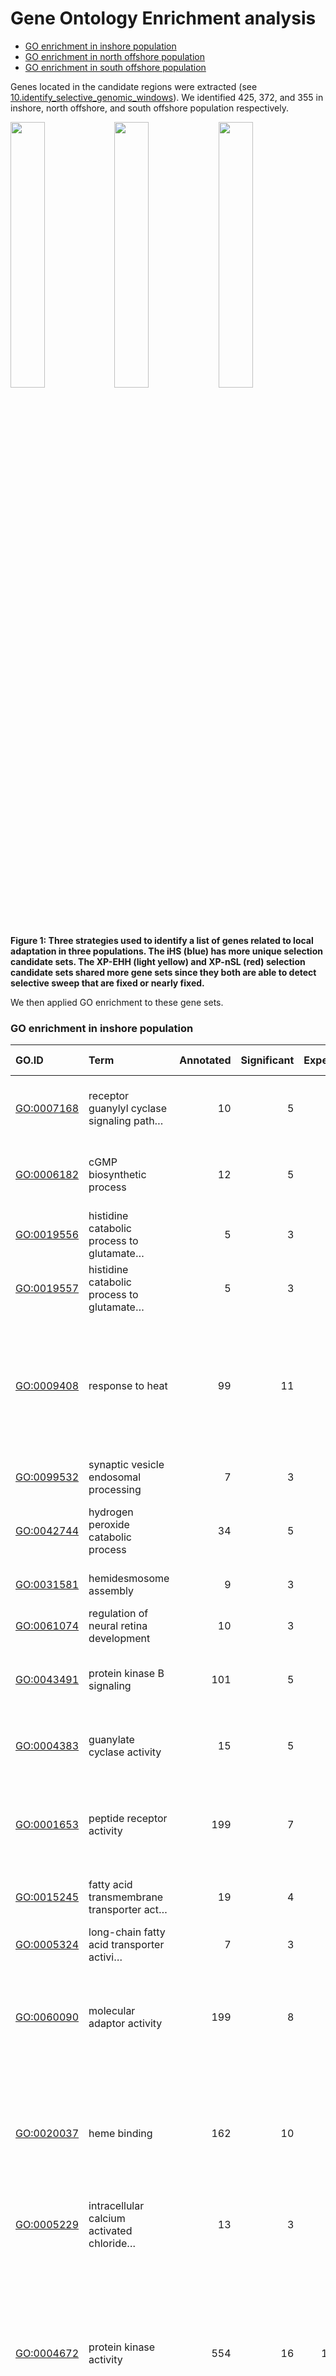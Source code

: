 Gene Ontology Enrichment analysis
================

-   [GO enrichment in inshore
    population](#go-enrichment-in-inshore-population)
-   [GO enrichment in north offshore
    population](#go-enrichment-in-north-offshore-population)
-   [GO enrichment in south offshore
    population](#go-enrichment-in-south-offshore-population)

Genes located in the candidate regions were extracted (see
[10.identify\_selective\_genomic\_windows](10.identify_selective_genomic_windows.md)).
We identified 425, 372, and 355 in inshore, north offshore, and south
offshore population respectively.

<img src="figures/venndiagram_inshore.png" width="33%" /><img src="figures/venndiagram_northoffshore.png" width="33%" /><img src="figures/venndiagram_southoffshore.png" width="33%" />

**Figure 1: Three strategies used to identify a list of genes related to
local adaptation in three populations. The iHS (blue) has more unique
selection candidate sets. The XP-EHH (light yellow) and XP-nSL (red)
selection candidate sets shared more gene sets since they both are able
to detect selective sweep that are fixed or nearly fixed.**

We then applied GO enrichment to these gene sets.

### GO enrichment in inshore population

| GO.ID        | Term                                      | Annotated | Significant | Expected | Rank in WeightFisher |  classic | WeightFisher | ontology | uniprot\_id                                                                                                                    |
|:-------------|:------------------------------------------|----------:|------------:|---------:|---------------------:|---------:|-------------:|:---------|:-------------------------------------------------------------------------------------------------------------------------------|
| <GO:0007168> | receptor guanylyl cyclase signaling path… |        10 |           5 |     0.19 |                    1 | 6.00e-07 |     6.00e-07 | BP       | P16065; Q6VVW5; P18293; Q7JQ32; P16065                                                                                         |
| <GO:0006182> | cGMP biosynthetic process                 |        12 |           5 |     0.23 |                    2 | 1.90e-06 |     1.90e-06 | BP       | P16065; Q6VVW5; P18293; Q7JQ32; P16065                                                                                         |
| <GO:0019556> | histidine catabolic process to glutamate… |         5 |           3 |     0.10 |                    3 | 7.10e-05 |     7.10e-05 | BP       | Q8VC12; A7YWP4; A7YWP4                                                                                                         |
| <GO:0019557> | histidine catabolic process to glutamate… |         5 |           3 |     0.10 |                    4 | 7.10e-05 |     7.10e-05 | BP       | Q8VC12; A7YWP4; A7YWP4                                                                                                         |
| <GO:0009408> | response to heat                          |        99 |          11 |     1.93 |                    5 | 8.90e-05 |     8.90e-05 | BP       | Q9JHH6; Q5NVI9; Q5XXA6; Q5XXA6; Q5TJE1; Q6RI86; Q7Z020; P06582; P06582; P06582; P06582                                         |
| <GO:0099532> | synaptic vesicle endosomal processing     |         7 |           3 |     0.14 |                    6 | 2.40e-04 |     2.40e-04 | BP       | Q9Z0R4; Q9Z0R6; Q9JKK1                                                                                                         |
| <GO:0042744> | hydrogen peroxide catabolic process       |        34 |           5 |     0.66 |                    7 | 4.70e-04 |     4.70e-04 | BP       | Q3UQ28; A4IGL7; Q9VEG6; Q92626; A4IGL7                                                                                         |
| <GO:0031581> | hemidesmosome assembly                    |         9 |           3 |     0.18 |                    8 | 5.60e-04 |     5.60e-04 | BP       | A6QPB3; A6QPB3; Q07563                                                                                                         |
| <GO:0061074> | regulation of neural retina development   |        10 |           3 |     0.19 |                    9 | 7.90e-04 |     7.90e-04 | BP       | Q566X8; Q566X8; Q566X8                                                                                                         |
| <GO:0043491> | protein kinase B signaling                |       101 |           5 |     1.97 |                   10 | 1.07e-03 |     1.07e-03 | BP       | Q9Z0R4; P07949; P17431; A2AKX3; P32114                                                                                         |
| <GO:0004383> | guanylate cyclase activity                |        15 |           5 |     0.29 |                    1 | 6.50e-06 |     6.50e-06 | MF       | P16065; Q6VVW5; P18293; Q7JQ32; P16065                                                                                         |
| <GO:0001653> | peptide receptor activity                 |       199 |           7 |     3.83 |                    2 | 2.80e-05 |     2.80e-05 | MF       | Q924H0; P16065; Q6VVW5; P18293; Q7JQ32; P16065; O08726                                                                         |
| <GO:0015245> | fatty acid transmembrane transporter act… |        19 |           4 |     0.37 |                    3 | 1.30e-04 |     1.30e-04 | MF       | Q54RB9; Q4R3Y4; Q4R3Y4; Q60714                                                                                                 |
| <GO:0005324> | long-chain fatty acid transporter activi… |         7 |           3 |     0.13 |                    4 | 2.30e-04 |     2.30e-04 | MF       | Q4R3Y4; Q4R3Y4; Q60714                                                                                                         |
| <GO:0060090> | molecular adaptor activity                |       199 |           8 |     3.83 |                    5 | 1.08e-03 |     1.08e-03 | MF       | Q9Z0R4; Q9Z0R6; Q9ESK9; Q9EQJ9; Q9JKK1; Q9WV92; P13942; B1H120                                                                 |
| <GO:0020037> | heme binding                              |       162 |          10 |     3.12 |                    6 | 1.16e-03 |     1.16e-03 | MF       | Q3UQ28; Q4G0S4; Q66LN0; O73853; C8YR32; P51687; A4IGL7; Q9VEG6; Q92626; A4IGL7                                                 |
| <GO:0005229> | intracellular calcium activated chloride… |        13 |           3 |     0.25 |                    7 | 1.75e-03 |     1.75e-03 | MF       | Q75V66; Q5XXA6; Q5XXA6                                                                                                         |
| <GO:0004672> | protein kinase activity                   |       554 |          16 |    10.67 |                    8 | 2.11e-03 |     2.11e-03 | MF       | A8WIP6; Q5ZJH6; Q55A09; Q9VBW3; P07949; Q25197; Q5ZJH6; P16065; Q6VVW5; P18293; P16065; P97793; Q8IWQ3; O73792; P43450; Q13873 |
| <GO:0047676> | arachidonate-CoA ligase activity          |        14 |           3 |     0.27 |                    9 | 2.20e-03 |     2.20e-03 | MF       | Q4R3Y4; Q4R3Y4; Q60714                                                                                                         |
| <GO:0000981> | DNA-binding transcription factor activit… |       414 |          16 |     7.98 |                   10 | 3.42e-03 |     3.42e-03 | MF       | Q02360; Q804Q5; Q90416; P42587; Q9IAK8; Q07120; P55878; Q32PP9; Q8R316; P32114; Q566X8; Q566X8; Q566X8; Q99697; Q9BZE3; Q98879 |
| <GO:0030056> | hemidesmosome                             |         9 |           3 |     0.18 |                    1 | 5.80e-04 |     5.80e-04 | CC       | A6QPB3; A6QPB3; Q07563                                                                                                         |
| <GO:0030124> | AP-4 adaptor complex                      |         5 |           2 |     0.10 |                    2 | 3.71e-03 |     3.71e-03 | CC       | Q9Y6B7; O82201                                                                                                                 |
| <GO:0005635> | nuclear envelope                          |       299 |           9 |     5.89 |                    3 | 6.00e-03 |     6.00e-03 | CC       | Q9Z0R4; Q6IQ20; Q6ZQH8; Q6V0K7; Q8WWZ8; Q29RU2; Q29RU2; Q07817; Q9ESK9                                                         |
| <GO:0033061> | DNA recombinase mediator complex          |         7 |           2 |     0.14 |                    4 | 7.60e-03 |     7.60e-03 | CC       | O15315; Q86XK3                                                                                                                 |

<img src="11.GO_enrichment_files/figure-gfm/unnamed-chunk-2-1.png" width="672" />

### GO enrichment in north offshore population

| GO.ID        | Term                                      | Annotated | Significant | Expected | Rank in WeightFisher |  classic | WeightFisher | ontology | uniprot\_id                                                                                                                                                                                                                            |
|:-------------|:------------------------------------------|----------:|------------:|---------:|---------------------:|---------:|-------------:|:---------|:---------------------------------------------------------------------------------------------------------------------------------------------------------------------------------------------------------------------------------------|
| <GO:0045542> | positive regulation of cholesterol biosy… |         6 |           4 |     0.10 |                    1 | 1.30e-06 |     1.30e-06 | BP       | Q7SIF8; Q6PBT8; Q7SIF8; P20002                                                                                                                                                                                                         |
| <GO:0060681> | branch elongation involved in ureteric b… |         7 |           4 |     0.12 |                    2 | 3.00e-06 |     3.00e-06 | BP       | Q7SIF8; Q6PBT8; Q7SIF8; P20002                                                                                                                                                                                                         |
| <GO:0050999> | regulation of nitric-oxide synthase acti… |        19 |           6 |     0.33 |                    3 | 4.90e-05 |     4.90e-05 | BP       | P20693; P20693; P16599; P34972; Q9QZN9; P34972                                                                                                                                                                                         |
| <GO:0045759> | negative regulation of action potential   |         5 |           3 |     0.09 |                    4 | 5.10e-05 |     5.10e-05 | BP       | P34972; Q9QZN9; P34972                                                                                                                                                                                                                 |
| <GO:0032229> | negative regulation of synaptic transmis… |         7 |           3 |     0.12 |                    5 | 1.70e-04 |     1.70e-04 | BP       | P34972; Q9QZN9; P34972                                                                                                                                                                                                                 |
| <GO:0032769> | negative regulation of monooxygenase act… |         7 |           3 |     0.12 |                    6 | 1.70e-04 |     1.70e-04 | BP       | P34972; Q9QZN9; P34972                                                                                                                                                                                                                 |
| <GO:0001975> | response to amphetamine                   |        19 |           4 |     0.33 |                    7 | 2.80e-04 |     2.80e-04 | BP       | P11617; P34972; Q9QZN9; P34972                                                                                                                                                                                                         |
| <GO:0055072> | iron ion homeostasis                      |        65 |           8 |     1.13 |                    8 | 4.00e-04 |     4.00e-04 | BP       | Q7T292; P42577; P42577; P21399; P08582; O93429; O97490; A0A0G2KQY6                                                                                                                                                                     |
| <GO:0009750> | response to fructose                      |         9 |           3 |     0.16 |                    9 | 4.00e-04 |     4.00e-04 | BP       | Q8CIW6; Q02974; Q9R1S4                                                                                                                                                                                                                 |
| <GO:0033004> | negative regulation of mast cell activat… |         9 |           3 |     0.16 |                   10 | 4.00e-04 |     4.00e-04 | BP       | P34972; Q9QZN9; P34972                                                                                                                                                                                                                 |
| <GO:0044548> | S100 protein binding                      |        13 |           4 |     0.23 |                    1 | 5.90e-05 |     5.90e-05 | MF       | Q7SIF8; Q6PBT8; Q7SIF8; P20002                                                                                                                                                                                                         |
| <GO:0042054> | histone methyltransferase activity        |        49 |           7 |     0.86 |                    2 | 3.40e-04 |     3.40e-04 | MF       | Q5ZML9; Q3UZD5; A6QPM3; P0C6Y7; Q9NQX0; Q9NQX0; Q071E0                                                                                                                                                                                 |
| <GO:0005104> | fibroblast growth factor receptor bindin… |        21 |           4 |     0.37 |                    3 | 4.40e-04 |     4.40e-04 | MF       | Q7SIF8; Q6PBT8; Q7SIF8; P20002                                                                                                                                                                                                         |
| <GO:0008083> | growth factor activity                    |        52 |           5 |     0.91 |                    4 | 2.12e-03 |     2.12e-03 | MF       | Q7SIF8; P13497; Q6PBT8; Q7SIF8; P20002                                                                                                                                                                                                 |
| <GO:0102567> | phospholipase A2 activity (consuming 1,2… |        16 |           3 |     0.28 |                    5 | 2.53e-03 |     2.53e-03 | MF       | D2X8K2; P97819; Q3TTY0                                                                                                                                                                                                                 |
| <GO:0102568> | phospholipase A2 activity consuming 1,2-… |        16 |           3 |     0.28 |                    6 | 2.53e-03 |     2.53e-03 | MF       | D2X8K2; P97819; Q3TTY0                                                                                                                                                                                                                 |
| <GO:0005381> | iron ion transmembrane transporter activ… |         5 |           2 |     0.09 |                    7 | 2.97e-03 |     2.97e-03 | MF       | Q7T292; A0A0G2KQY6                                                                                                                                                                                                                     |
| <GO:0004623> | phospholipase A2 activity                 |        17 |           3 |     0.30 |                    8 | 3.03e-03 |     3.03e-03 | MF       | D2X8K2; P97819; Q3TTY0                                                                                                                                                                                                                 |
| <GO:0031628> | opioid receptor binding                   |        37 |           4 |     0.65 |                    9 | 3.89e-03 |     3.89e-03 | MF       | Q9Y5X5; Q9EQD2; Q924H0; Q9Y5X5                                                                                                                                                                                                         |
| <GO:0004322> | ferroxidase activity                      |         6 |           2 |     0.11 |                   10 | 4.40e-03 |     4.40e-03 | MF       | P42577; P42577                                                                                                                                                                                                                         |
| <GO:0005615> | extracellular space                       |      1050 |          29 |    17.38 |                    1 | 7.80e-04 |     7.80e-04 | CC       | O60293; Q24322; A2AJ76; P24821; P21399; Q5G872; A1E295; O54990; H9JW43; P97819; Q92752; P22105; P08582; O93429; O97490; Q08731; P28648; P35444; Q61361; Q96P44; P07911; P16599; Q7SIF8; P13497; Q6PBT8; Q7SIF8; P20002; P07686; Q64191 |
| <GO:0005769> | early endosome                            |       308 |          12 |     5.10 |                    2 | 9.00e-04 |     9.00e-04 | CC       | P07949; P04274; P04274; Q8K4M5; O75581; P08582; O42574; G3V9H8; Q4PZA2; Q4PZA2; Q8BVF7; A0A0G2KQY6                                                                                                                                     |
| <GO:0031234> | extrinsic component of cytoplasmic side … |        32 |           4 |     0.53 |                    3 | 1.83e-03 |     1.83e-03 | CC       | P43404; P34972; Q9QZN9; P34972                                                                                                                                                                                                         |
| <GO:0005788> | endoplasmic reticulum lumen               |       137 |           8 |     2.27 |                    4 | 1.99e-03 |     1.99e-03 | CC       | P24821; P24367; Q5NDL2; Q60HG2; Q60HG2; P08582; Q8VEH8; Q96P44                                                                                                                                                                         |
| <GO:0009897> | external side of plasma membrane          |       120 |           8 |     1.99 |                    5 | 4.05e-03 |     4.05e-03 | CC       | P14207; Q5G872; P20693; P20693; O15439; Q4PZA2; Q4PZA2; P16599                                                                                                                                                                         |
| <GO:0042406> | extrinsic component of endoplasmic retic… |         7 |           2 |     0.12 |                    6 | 5.42e-03 |     5.42e-03 | CC       | Q60HG2; Q60HG2                                                                                                                                                                                                                         |
| <GO:0070852> | cell body fiber                           |        24 |           3 |     0.40 |                    7 | 7.01e-03 |     7.01e-03 | CC       | Q9NZJ4; Q9NZJ4; Q9NZJ4                                                                                                                                                                                                                 |
| <GO:0033093> | Weibel-Palade body                        |         9 |           2 |     0.15 |                    8 | 9.10e-03 |     9.10e-03 | CC       | Q4PZA2; Q4PZA2                                                                                                                                                                                                                         |

<img src="11.GO_enrichment_files/figure-gfm/unnamed-chunk-3-1.png" width="672" />

### GO enrichment in south offshore population

| GO.ID        | Term                                      | Annotated | Significant | Expected | Rank in WeightFisher |  classic | WeightFisher | ontology | uniprot\_id                                                                                                                                                                                                                                                                                                                                                                                                                                                                                                                                                                                                                                                                                    |
|:-------------|:------------------------------------------|----------:|------------:|---------:|---------------------:|---------:|-------------:|:---------|:-----------------------------------------------------------------------------------------------------------------------------------------------------------------------------------------------------------------------------------------------------------------------------------------------------------------------------------------------------------------------------------------------------------------------------------------------------------------------------------------------------------------------------------------------------------------------------------------------------------------------------------------------------------------------------------------------|
| <GO:0044038> | cell wall macromolecule biosynthetic pro… |        12 |           4 |     0.20 |                    1 | 4.60e-06 |     4.60e-06 | BP       | Q9SCN0; B5YFT1; Q2JJV2; Q31I42                                                                                                                                                                                                                                                                                                                                                                                                                                                                                                                                                                                                                                                                 |
| <GO:0048022> | negative regulation of melanin biosynthe… |        18 |           5 |     0.30 |                    2 | 9.20e-06 |     9.20e-06 | BP       | Q71RS6; P41221; Q6NUT3; Q6NUT3; Q3U481                                                                                                                                                                                                                                                                                                                                                                                                                                                                                                                                                                                                                                                         |
| <GO:0003279> | cardiac septum development                |        96 |           6 |     1.61 |                    3 | 3.40e-05 |     3.40e-05 | BP       | O60462; Q9UKP5; Q9UKP5; Q9UKP5; Q9UKP5; P41221                                                                                                                                                                                                                                                                                                                                                                                                                                                                                                                                                                                                                                                 |
| <GO:0071555> | cell wall organization                    |        16 |           4 |     0.27 |                    4 | 2.40e-04 |     2.40e-04 | BP       | Q9SCN0; B5YFT1; Q2JJV2; Q31I42                                                                                                                                                                                                                                                                                                                                                                                                                                                                                                                                                                                                                                                                 |
| <GO:0009273> | peptidoglycan-based cell wall biogenesis  |         8 |           3 |     0.13 |                    5 | 2.50e-04 |     2.50e-04 | BP       | B5YFT1; Q2JJV2; Q31I42                                                                                                                                                                                                                                                                                                                                                                                                                                                                                                                                                                                                                                                                         |
| <GO:0002329> | pre-B cell differentiation                |         8 |           3 |     0.13 |                    6 | 2.50e-04 |     2.50e-04 | BP       | Q8IWT6; Q4V8I7; Q8IWT6                                                                                                                                                                                                                                                                                                                                                                                                                                                                                                                                                                                                                                                                         |
| <GO:0140361> | cyclic-GMP-AMP transmembrane import acro… |         9 |           3 |     0.15 |                    7 | 3.70e-04 |     3.70e-04 | BP       | Q8IWT6; Q4V8I7; Q8IWT6                                                                                                                                                                                                                                                                                                                                                                                                                                                                                                                                                                                                                                                                         |
| <GO:0042297> | vocal learning                            |         9 |           3 |     0.15 |                    8 | 3.70e-04 |     3.70e-04 | BP       | Q9CS84; E9Q7X7; Q9P2S2                                                                                                                                                                                                                                                                                                                                                                                                                                                                                                                                                                                                                                                                         |
| <GO:0097104> | postsynaptic membrane assembly            |        11 |           3 |     0.19 |                    9 | 7.00e-04 |     7.00e-04 | BP       | Q9CS84; E9Q7X7; Q9P2S2                                                                                                                                                                                                                                                                                                                                                                                                                                                                                                                                                                                                                                                                         |
| <GO:0006811> | ion transport                             |      2219 |          39 |    37.33 |                   10 | 9.00e-04 |     9.00e-04 | BP       | H2QII6; Q8IWT6; Q4V8I7; Q8IWT6; Q14703; Q3UHD6; Q9WTN5; Q9R0A0; O73606; Q9SDQ4; Q71RS6; Q9HC58; Q96QU8; Q9CS84; O46382; Q80ZI6; Q9H3E2; P08582; O93429; O97490; O93429; P52296; Q8VEH8; O00716; Q9WUU9; Q8IUH5; E9PTT0; Q6AZN8; Q9JJ09; Q9JJ09; P27080; P54145; O00327; P35790; B9EJ86; Q6NUT3; Q6NUT3; Q3U481; Q9VCA2                                                                                                                                                                                                                                                                                                                                                                         |
| <GO:0008273> | calcium, potassium:sodium antiporter act… |        10 |           4 |     0.17 |                    1 | 1.50e-05 |     1.50e-05 | MF       | Q71RS6; Q9HC58; Q49SH1; Q49SH1                                                                                                                                                                                                                                                                                                                                                                                                                                                                                                                                                                                                                                                                 |
| <GO:0016881> | acid-amino acid ligase activity           |        27 |           5 |     0.46 |                    2 | 7.80e-05 |     7.80e-05 | MF       | P48506; B5YFT1; Q2JJV2; Q31I42; Q9HAB8                                                                                                                                                                                                                                                                                                                                                                                                                                                                                                                                                                                                                                                         |
| <GO:0015293> | symporter activity                        |       136 |           9 |     2.30 |                    3 | 1.50e-04 |     1.50e-04 | MF       | Q71RS6; Q9HC58; Q49SH1; Q49SH1; Q9JJ09; Q9JJ09; Q6NUT3; Q6NUT3; Q3U481                                                                                                                                                                                                                                                                                                                                                                                                                                                                                                                                                                                                                         |
| <GO:0140360> | cyclic-GMP-AMP transmembrane transporter… |         7 |           3 |     0.12 |                    4 | 1.60e-04 |     1.60e-04 | MF       | Q8IWT6; Q4V8I7; Q8IWT6                                                                                                                                                                                                                                                                                                                                                                                                                                                                                                                                                                                                                                                                         |
| <GO:0008454> | alpha-1,3-mannosylglycoprotein 4-beta-N-… |         9 |           3 |     0.15 |                    5 | 3.70e-04 |     3.70e-04 | MF       | Q9UBM8; Q9UBM8; Q9UBM8                                                                                                                                                                                                                                                                                                                                                                                                                                                                                                                                                                                                                                                                         |
| <GO:0005225> | volume-sensitive anion channel activity   |        12 |           3 |     0.20 |                    6 | 9.30e-04 |     9.30e-04 | MF       | Q8IWT6; Q4V8I7; Q8IWT6                                                                                                                                                                                                                                                                                                                                                                                                                                                                                                                                                                                                                                                                         |
| <GO:0004518> | nuclease activity                         |       355 |           8 |     6.00 |                    7 | 1.08e-03 |     1.08e-03 | MF       | Q2TB18; Q2TB18; Q2TB18; Q9M2U3; Q6ZQ08; Q9M2U3; Q5QJC4; Q8K3Z0                                                                                                                                                                                                                                                                                                                                                                                                                                                                                                                                                                                                                                 |
| <GO:0005246> | calcium channel regulator activity        |        15 |           3 |     0.25 |                    8 | 1.86e-03 |     1.86e-03 | MF       | Q9CS84; E9Q7X7; Q9P2S2                                                                                                                                                                                                                                                                                                                                                                                                                                                                                                                                                                                                                                                                         |
| <GO:0033229> | cysteine transmembrane transporter activ… |        16 |           3 |     0.27 |                    9 | 2.26e-03 |     2.26e-03 | MF       | Q6NUT3; Q6NUT3; Q3U481                                                                                                                                                                                                                                                                                                                                                                                                                                                                                                                                                                                                                                                                         |
| <GO:0004364> | glutathione transferase activity          |        18 |           3 |     0.30 |                   10 | 3.22e-03 |     3.22e-03 | MF       | P46436; Q0ZS46; P46428                                                                                                                                                                                                                                                                                                                                                                                                                                                                                                                                                                                                                                                                         |
| <GO:0016021> | integral component of membrane            |      3667 |          84 |    61.86 |                    1 | 2.70e-04 |     2.70e-04 | CC       | P79218; Q9Y5X5; Q8IWT6; Q4V8I7; Q8IWT6; Q14703; D2IYS2; Q9WTN5; Q5RCB9; O60462; Q9UBM8; Q9UBM8; Q9UBM8; Q4VCS5; P79400; B2RPY5; Q2KHV4; Q9R0A0; O57422; O73606; Q91755; Q9SDQ4; Q19319; Q9SCN0; Q8TC41; Q9UBU6; Q9PUU6; F7E235; Q0GBZ5; O54799; Q7TN88; Q71RS6; Q9HC58; Q49SH1; Q49SH1; Q4V7Q8; Q5VVB8; Q9CS84; E9Q7X7; Q9P2S2; G3M4F8; G3M4F8; Q60803; P35409; Q9UGQ2; Q9HAR2; G8HTB6; Q54KF7; Q54KF7; Q9Z1G4; Q55E32; Q8IUH5; E9PTT0; Q6AZN8; Q0V8S9; Q0V8S9; Q0V8S9; Q9JJ09; Q9JJ09; Q5U3V7; P27080; P54145; B9EJ86; Q28193; Q6NUT3; Q6NUT3; Q3U481; Q3SZN3; P18841; O57579; Q9Y5X5; E7F7V7; Q96P65; C3ZQF9; O43184; Q5ZKJ5; Q6BEA0; Q9VCA2; Q6DFQ7; P19491; Q4KWL2; Q32LQ0; Q32LQ0; P34972 |
| <GO:1905103> | integral component of lysosomal membrane  |        17 |           3 |     0.29 |                    2 | 2.70e-03 |     2.70e-03 | CC       | Q8IWT6; Q4V8I7; Q8IWT6                                                                                                                                                                                                                                                                                                                                                                                                                                                                                                                                                                                                                                                                         |
| <GO:0002116> | semaphorin receptor complex               |         6 |           2 |     0.10 |                    3 | 4.06e-03 |     4.06e-03 | CC       | O60462; Q6BEA0                                                                                                                                                                                                                                                                                                                                                                                                                                                                                                                                                                                                                                                                                 |
| <GO:0031012> | extracellular matrix                      |       489 |           9 |     8.25 |                    4 | 4.49e-03 |     4.49e-03 | CC       | P08572; Q9UKP5; Q8TE60; Q9UKP5; Q9UKP5; Q9UKP5; Q61361; P41221; P22105                                                                                                                                                                                                                                                                                                                                                                                                                                                                                                                                                                                                                         |

<img src="11.GO_enrichment_files/figure-gfm/unnamed-chunk-4-1.png" width="672" />
Interestingly, we found the genes under selection in inshore were
enriched in response to heat `GO:0009408` (Figure 2). Within these six
unique annotated genes, two genes(`CBPB2_MOUSE`,`DNAJA1_PONAB`) were
identified as candidates in all three methods, two
genes(`DAXX_CANLF`,`HSP12_CAEEL`) were detected by cross population
tests, beside, two genes(`ANO1_HUMAN` and `TRPA1_RAT`) were detected as
under selection in XP-nSL.

| Unprot Entry Name |     Scaffold |   Start |     End | Fraction of \|iHS\|&gt;2 | Max XP-EHH | Max XP-nSL |
|------------------:|-------------:|--------:|--------:|-------------------------:|-----------:|-----------:|
|      CBPB2\_MOUSE | BLFC01000770 | 1200001 | 1250001 |                 0.393443 |     7.1799 |    7.69895 |
|      DNJA1\_PONAB | BLFC01000326 | 1550001 | 2150000 |                0.8854482 |    10.0019 |    6.20647 |
|       ANO1\_HUMAN | BLFC01000375 | 1200001 | 1250001 |                       \- |         \- |     4.5262 |
|       DAXX\_CANLF | BLFC01000185 |  900001 | 1050001 |                       \- |    7.54117 |    7.16109 |
|        TRPA1\_RAT | BLFC01000277 | 1200001 | 1250001 |                       \- |         \- |    4.93185 |
|      HSP12\_CAEEL | BLFC01000298 |  200001 |  300001 |                       \- |    6.28043 |    5.50613 |
